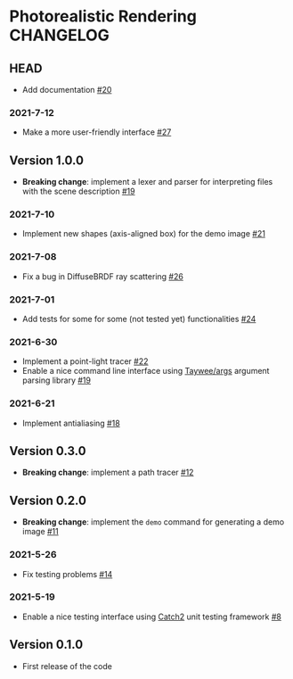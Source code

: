 # Photorealistic Rendering CHANGELOG

## HEAD

- Add documentation [#20](https://github.com/ElisaLegnani/PhotorealisticRendering/pull/20)

### 2021-7-12

- Make a more user-friendly interface [#27](https://github.com/ElisaLegnani/PhotorealisticRendering/pull/27)

## Version 1.0.0
- **Breaking change**: implement a lexer and parser for interpreting files with the scene description [#19](https://github.com/ElisaLegnani/PhotorealisticRendering/pull/19)

### 2021-7-10

- Implement new shapes (axis-aligned box) for the demo image [#21](https://github.com/ElisaLegnani/PhotorealisticRendering/pull/21)

### 2021-7-08

- Fix a bug in DiffuseBRDF ray scattering [#26](https://github.com/ElisaLegnani/PhotorealisticRendering/pull/26)

### 2021-7-01

- Add tests for some for some (not tested yet) functionalities [#24](https://github.com/ElisaLegnani/PhotorealisticRendering/pull/24)

### 2021-6-30

- Implement a point-light tracer [#22](https://github.com/ElisaLegnani/PhotorealisticRendering/pull/22)
- Enable a nice command line interface using [Taywee/args](https://github.com/Taywee/args) argument parsing library [#19](https://github.com/ElisaLegnani/PhotorealisticRendering/pull/19)

### 2021-6-21

- Implement antialiasing [#18](https://github.com/ElisaLegnani/PhotorealisticRendering/pull/18)

## Version 0.3.0

- **Breaking change**: implement a path tracer [#12](https://github.com/ElisaLegnani/PhotorealisticRendering/pull/12)

## Version 0.2.0

- **Breaking change**: implement the `demo` command for generating a demo image [#11](https://github.com/ElisaLegnani/PhotorealisticRendering/pull/11)

### 2021-5-26

- Fix testing problems [#14](https://github.com/ElisaLegnani/PhotorealisticRendering/pull/14)

### 2021-5-19

- Enable a nice testing interface using [Catch2](https://github.com/catchorg/Catch2) unit testing framework [#8](https://github.com/ElisaLegnani/PhotorealisticRendering/pull/8)

## Version 0.1.0

- First release of the code
